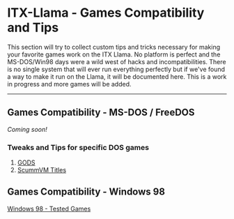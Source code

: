 # ITX-Llama - Games Compatibility and Tips

This section will try to collect custom tips and tricks necessary for making your favorite games work on the ITX Llama. No platform is perfect and the MS-DOS/Win98 days were a wild west of hacks and incompatibilities. There is no single system that will ever run everything perfectly but if we've found a way to make it run on the Llama, it will be documented here. This is a work in progress and more games will be added. 

---

## Games Compatibility - MS-DOS / FreeDOS
_Coming soon!_

### Tweaks and Tips for specific DOS games

1. [GODS](gods.md)
1. [ScummVM Titles](scummvm.md)

## Games Compatibility - Windows 98  

[Windows 98 - Tested Games](winGameCompat.md)
